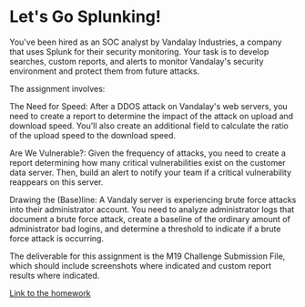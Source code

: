 # Let's Go Splunking!
You've been hired as an SOC analyst by Vandalay Industries, a company that uses Splunk for their security monitoring. Your task is to develop searches, custom reports, and alerts to monitor Vandalay's security environment and protect them from future attacks.

The assignment involves:

The Need for Speed: After a DDOS attack on Vandalay's web servers, you need to create a report to determine the impact of the attack on upload and download speed. You'll also create an additional field to calculate the ratio of the upload speed to the download speed.

Are We Vulnerable?: Given the frequency of attacks, you need to create a report determining how many critical vulnerabilities exist on the customer data server. Then, build an alert to notify your team if a critical vulnerability reappears on this server.

Drawing the (Base)line: A Vandaly server is experiencing brute force attacks into their administrator account. You need to analyze administrator logs that document a brute force attack, create a baseline of the ordinary amount of administrator bad logins, and determine a threshold to indicate if a brute force attack is occurring.

The deliverable for this assignment is the M19 Challenge Submission File, which should include screenshots where indicated and custom report results where indicated.

[Link to the homework](https://docs.google.com/document/d/1ca7U2PbSFEejlK7Ami_cQEhLCHjt7BEcB0p-_8EfieA/edit)
